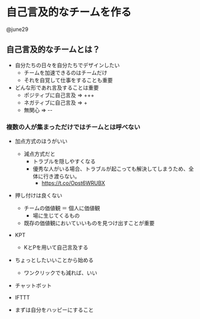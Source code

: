 # 自己言及的なチームを作る

@june29

## 自己言及的なチームとは？

* 自分たちの日々を自分たちでデザインしたい
  * チームを加速できるのはチームだけ
  * それを自覚して仕事をすることも重要
* どんな形であれ言及することは重要
  * ポジティブに自己言及 => +++
  * ネガティブに自己言及 => +
  * 無関心     => --


### 複数の人が集まっただけではチームとは呼べない

* 加点方式のほうがいい
  * 減点方式だと
    * トラブルを隠しやすくなる
    * 優秀な人がいる場合、トラブルが起こっても解決してしまうため、全体に行き渡らない。
      * https://t.co/Opst6WRUBX

* 押し付けは良くない
  * チームの価値観 ＝ 個人に価値観
    * 場に生じてくるもの
  * 既存の価値観においていいものを見つけ出すことが重要
* KPT
  * KとPを用いて自己言及する

* ちょっとしたいいことから始める
  * ワンクリックでも減れば、いい
* チャットボット
* IFTTT
* まずは自分をハッピーにすること
